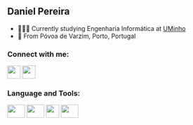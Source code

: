 ## Daniel Pereira

- 👨🏻‍💻 Currently studying Engenharia Informática at [UMinho]
- 📍 From Póvoa de Varzim, Porto, Portugal

### Connect with me:
[<img align="center" height="30" width="30" src="https://cdn.jsdelivr.net/gh/devicons/devicon/icons/twitter/twitter-original.svg" />][twitter]
[<img align="center" height="30" width="30" src="https://img.icons8.com/fluency/48/000000/instagram-new.png"/>][instagram]




### Language and Tools:
<div>
  <img align="center" height="30" width="40" src="https://cdn.jsdelivr.net/gh/devicons/devicon/icons/haskell/haskell-original.svg" />
  <img align="center" height="30" width="40" src="https://cdn.jsdelivr.net/gh/devicons/devicon/icons/python/python-original.svg" />
  <img align="center" height="30" src="https://cdn.jsdelivr.net/gh/devicons/devicon/icons/vscode/vscode-original.svg" />
  <img align="center" height="30" width="40" src="https://cdn.jsdelivr.net/gh/devicons/devicon/icons/bash/bash-original.svg" />


  
  [twitter]: https://twitter.com/danielsp_45
  [UMinho]: https://www.uminho.pt/PT
  [instagram]: https://www.instagram.com/danielsp_45/
  
